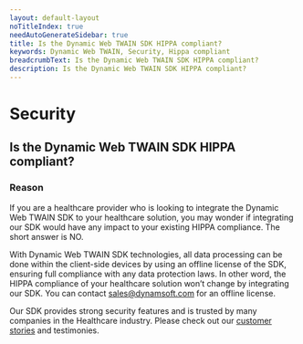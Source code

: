 ```yaml
---
layout: default-layout
noTitleIndex: true
needAutoGenerateSidebar: true
title: Is the Dynamic Web TWAIN SDK HIPPA compliant?
keywords: Dynamic Web TWAIN, Security, Hippa compliant
breadcrumbText: Is the Dynamic Web TWAIN SDK HIPPA compliant?
description: Is the Dynamic Web TWAIN SDK HIPPA compliant?
---
```


# Security

## Is the Dynamic Web TWAIN SDK HIPPA compliant?

### Reason

If you are a healthcare provider who is looking to integrate the Dynamic Web TWAIN SDK to your healthcare solution, you may wonder if integrating our SDK would have any impact to your existing HIPPA compliance. The short answer is NO.

With Dynamic Web TWAIN SDK technologies, all data processing can be done within the client-side devices by using an offline license of the SDK, ensuring full compliance with any data protection laws. In other word, the HIPPA compliance of your healthcare solution won’t change by integrating our SDK. You can contact <a href="mailto:sales@dynamsoft.com" target="_blank">sales@dynamsoft.com</a> for an offline license.

Our SDK provides strong security features and is trusted by many companies in the Healthcare industry. Please check out our <a href="https://www.dynamsoft.com/company/customers/?type=&product=Dynamic%20Web%20TWAIN&industry=Healthcare" target="_blank">customer stories</a> and testimonies.
